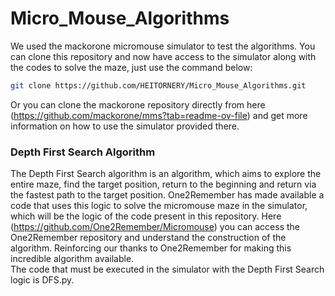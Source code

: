 # Micro_Mouse_Algorithms
We used the mackorone micromouse simulator to test the algorithms. You can clone this repository and now have access to the simulator along with the codes to solve the maze, just use the command below:
```bash
git clone https://github.com/HEITORNERY/Micro_Mouse_Algorithms.git
```
Or you can clone the mackorone repository directly from here (https://github.com/mackorone/mms?tab=readme-ov-file) and get more information on how to use the simulator provided there.
### Depth First Search Algorithm
The Depth First Search algorithm is an algorithm, which aims to explore the entire maze, find the target position, return to the beginning and return via the fastest path to the target position. 
One2Remember has made available a code that uses this logic to solve the micromouse maze in the simulator, which will be the logic of the code present in this repository. Here (https://github.com/One2Remember/Micromouse) you can access the One2Remember repository and understand the construction of the algorithm. Reinforcing our thanks to One2Remember for making this incredible algorithm available.    
The code that must be executed in the simulator with the Depth First Search logic is DFS.py.
